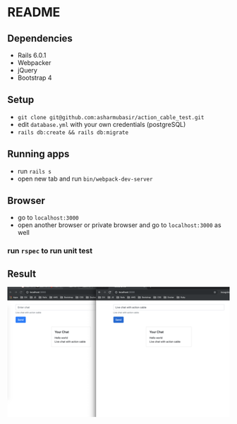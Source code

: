 # README

## Dependencies

* Rails 6.0.1
* Webpacker
* jQuery
* Bootstrap 4

## Setup

* `git clone git@github.com:asharmubasir/action_cable_test.git`
* edit `database.yml` with your own credentials (postgreSQL)
* `rails db:create && rails db:migrate`

## Running apps
* run `rails s`
* open new tab and run `bin/webpack-dev-server`

## Browser
* go to `localhost:3000`
* open another browser or private browser and go to `localhost:3000` as well

### run `rspec` to run unit test

## Result
![GitHub Logo](/public/chat.png)